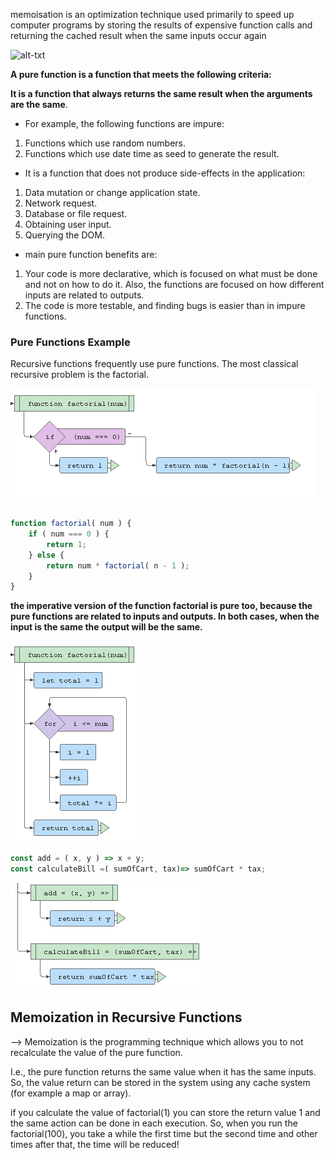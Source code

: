 memoisation is an optimization technique used primarily to speed up computer programs by storing the results of expensive function calls and returning the cached result when the same inputs occur again


![alt-txt](https://miro.medium.com/max/590/0*QEV781LFO5EbGCDd.gif)


**A pure function is a function that meets the following criteria:**


**It is a function that always returns the same result when the arguments are the same**. 
- For example, the following functions are impure:
1. Functions which use random numbers.
2. Functions which use date time as seed to generate the result.
- It is a function that does not produce side-effects in the application:
1. Data mutation or change application state.
2. Network request.
3. Database or file request.
4. Obtaining user input.
5. Querying the DOM.


- main pure function benefits are:
1. Your code is more declarative, which is focused on what must be done and not on how to do it. Also, the functions are focused on how different inputs are related to outputs.
1. The code is more testable, and finding bugs is easier than in impure functions.


### Pure Functions Example
Recursive functions frequently use pure functions. The most classical recursive problem is the factorial.

![](factorial-recur.png)


```js

function factorial( num ) {
    if ( num === 0 ) {
        return 1;
    } else {
        return num * factorial( n - 1 );
    }
}
```


**the imperative version of the function factorial is pure too, because the pure functions are related to inputs and outputs. In both cases, when the input is the same the output will be the same.**



![](impure-fac.png)


```js
const add = ( x, y ) => x + y;
const calculateBill =( sumOfCart, tax)=> sumOfCart * tax;

```
![](calculateBill.png)

## Memoization in Recursive Functions

--> Memoization is the programming technique which allows you to not recalculate the value of the pure function.

I.e., the pure function returns the same value when it has the same inputs. So, the value return can be stored in the system using any cache system (for example a map or array).


if you calculate the value of factorial(1) you can store the return value 1 and the same action can be done in each execution. So, when you run the factorial(100), you take a while the first time but the second time and other times after that, the time will be reduced!
